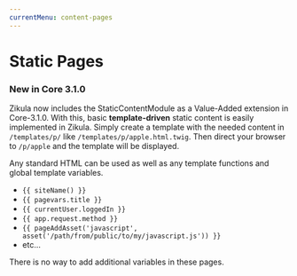 ```yaml
---
currentMenu: content-pages
---
```

# Static Pages

### New in Core 3.1.0

Zikula now includes the StaticContentModule as a Value-Added extension in Core-3.1.0.
With this, basic **template-driven** static content is easily implemented in Zikula.
Simply create a template with the needed content in `/templates/p/` like `/templates/p/apple.html.twig`.
Then direct your browser to `/p/apple` and the template will be displayed.

Any standard HTML can be used as well as any template functions and global template variables. 

- `{{ siteName() }}`
- `{{ pagevars.title }}`
- `{{ currentUser.loggedIn }}`
- `{{ app.request.method }}`
- `{{ pageAddAsset('javascript', asset('/path/from/public/to/my/javascript.js')) }}`
- etc...

There is no way to add additional variables in these pages.
